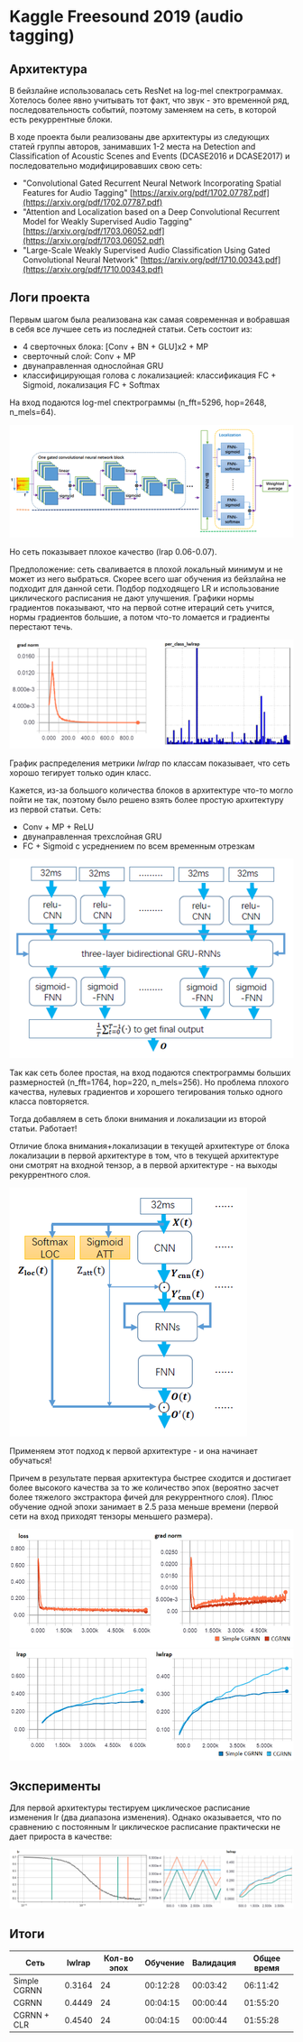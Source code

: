 # Kaggle Freesound 2019 (audio tagging)

## Архитектура
В бейзлайне использовалась сеть ResNet на log-mel спектрограммах. Хотелось более явно учитывать тот факт, что звук - это временной ряд, последовательность событий, поэтому заменяем на сеть, в которой есть рекуррентные блоки.

В ходе проекта были реализованы две архитектуры из следующих статей группы авторов, занимавших 1-2 места на Detection and
Classification of Acoustic Scenes and Events (DCASE2016 и DCASE2017) и последовательно модифицировавших свою сеть:
* "Convolutional Gated Recurrent Neural Network Incorporating Spatial Features for Audio Tagging" [https://arxiv.org/pdf/1702.07787.pdf](https://arxiv.org/pdf/1702.07787.pdf)
* "Attention and Localization based on a Deep Convolutional Recurrent Model for Weakly Supervised Audio Tagging" [https://arxiv.org/pdf/1703.06052.pdf](https://arxiv.org/pdf/1703.06052.pdf)
* "Large-Scale Weakly Supervised Audio Classification Using Gated Convolutional Neural Network" [https://arxiv.org/pdf/1710.00343.pdf](https://arxiv.org/pdf/1710.00343.pdf)

## Логи проекта
Первым шагом была реализована как самая современная и вобравшая в себя все лучшее сеть из последней статьи. Сеть состоит из:
* 4 сверточных блока: [Conv + BN + GLU]x2 + MP
* сверточный слой: Conv + MP
* двунаправленная однослойная GRU
* классифицирующая голова c локализацией: классификация FC + Sigmoid, локализация FC + Softmax  

На вход подаются log-mel спектрограммы (n_fft=5296, hop=2648, n_mels=64).  

![big_cgrnn](https://github.com/mariyashcheg/kaggle-freesound-2019/blob/master/img/big_cgrnn.png)  

Но сеть показывает плохое качество (lrap 0.06-0.07). 

Предположение: сеть сваливается в плохой локальный минимум и не может из него выбраться. Скорее всего шаг обучения из бейзлайна не подходит для данной сети. Подбор подходящего LR и использование циклического расписания не дают улучшения.
Графики нормы градиентов показывают, что на первой сотне итераций сеть учится, нормы градиентов большие, а потом что-то ломается и градиенты перестают течь. 

![gn_hist](https://github.com/mariyashcheg/kaggle-freesound-2019/blob/master/img/gn_hist.png)  

График распределения метрики _lwlrap_ по классам показывает, что сеть хорошо тегирует только один класс.  

Кажется, из-за большого количества блоков в архитектуре что-то могло пойти не так, поэтому было решено взять более простую архитектуру из первой статьи. Сеть:
* Conv + MP + ReLU
* двунаправленная трехслойная GRU
* FC + Sigmoid с усреднением по всем временным отрезкам

![simple_cgrnn](https://github.com/mariyashcheg/kaggle-freesound-2019/blob/master/img/simple_cgrnn.png)

Так как сеть более простая, на вход подаются спектрограммы больших размерностей (n_fft=1764, hop=220, n_mels=256). Но проблема плохого качества, нулевых градиентов и хорошего тегирования только одного класса повторяется.

Тогда добавляем в сеть блоки внимания и локализации из второй статьи. Работает!  

Отличие блока внимания+локализации в текущей архитектуре от блока локализации в первой архитектуре в том, что в текущей архитектуре они смотрят на входной тензор, а в первой архитектуре - на выходы рекуррентного слоя. 

![att](https://github.com/mariyashcheg/kaggle-freesound-2019/blob/master/img/attention.png)

Применяем этот подход к первой архитектуре - и она начинает обучаться!

Причем в результате первая архитектура быстрее сходится и достигает более высокого качества за то же количество эпох (вероятно засчет более тяжелого экстрактора фичей для рекуррентного слоя). Плюс обучение одной эпохи занимает в 2.5 раза меньше времени (первой сети на вход приходят тензоры меньшего размера).

![loss](https://github.com/mariyashcheg/kaggle-freesound-2019/blob/master/img/loss_gradnorm.png)  
![lrap](https://github.com/mariyashcheg/kaggle-freesound-2019/blob/master/img/lrap_lwlrap.png)  

## Эксперименты
Для первой архитектуры тестируем циклическое расписание изменения lr (два диапазона изменения). Однако оказывается, что по сравнению с постоянным lr циклическое расписание практически не дает прироста в качестве:

![clr_lr](https://github.com/mariyashcheg/kaggle-freesound-2019/blob/master/img/clr_lwlrap.png)

## Итоги

 Сеть | lwlrap | Кол-во эпох | Обучение | Валидация | Общее время 
 ---|---|---|---|---|---
 Simple CGRNN | 0.3164 | 24 | 00:12:28 | 00:03:42 | 06:11:42
 CGRNN | 0.4449 | 24 | 00:04:15 | 00:00:44 | 01:55:20
 CGRNN + CLR | 0.4540 | 24 | 00:04:15 | 00:00:44 | 01:55:28
 
